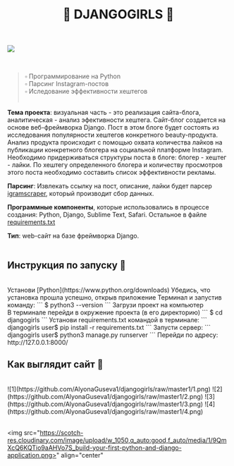 <h1 align="center">🌸 DJANGOGIRLS 🌸</h1>
<br/><br/>
<img src="https://encrypted-tbn0.gstatic.com/images?q=tbn%3AANd9GcQZxuOfNKUWgQd6r6lkTRbAkemZEiL4qaSg_3Oqnl6yeek-G1-w&usqp=CAU" align="left">

<br/><br/>
> ▫ Программирование на Python
> <br/>
> ▫ Парсинг Instagram-постов
> <br/>
> ▫ Иследование эффективности хештегов
<br/><br/>

**Тема проекта**: визуальная часть - это реализация сайта-блога, аналитическая - анализ эфективности хештега. Сайт-блог создается на основе веб-фреймворка Django. Пост в этом блоге будет состоять из исследования популярности хештегов конкретного beauty-продукта. Анализ продукта происходит с помощью охвата количества лайков на публикации конкретного блогера на социальной платформе Instagram. Необходимо придерживаться структуры поста в блоге: блогер - хештег - лайки. По хештегу определенного блогера и количеству просмотров этого поста необходимо составить список эффективности рекламы.
<br/>

**Парсинг**: Извлекать ссылку на пост, описание, лайки будет парсер [igramscraper](https://github.com/realsirjoe/instagram-scraper), который производит сбор данных.
<br/>

**Программные компоненты**, которые использовались в процессе создания: Python, Django, Sublime Text, Safari. Остальное в файле [requirements.txt](https://github.com/AlyonaGuseva1/djangogirls/blob/master1/requirements.txt)
<br/>

**Тип**: web-сайт на базе фреймворка Django.
<br/><br/>

## Инструкция по запуску 🍬 
<br/>
Установи [Python](https://www.python.org/downloads)
Убедись, что установка прошла успешно, открыв приложение Терминал и запустив команду:
```
$ python3 --version
```
Загрузи проект на компьютер
<br/>
В терминале перейди в окружение проекта (в его директорию)
```
$ cd djangogirls
```
Установи requirements.txt командой в терминале:
```
djangogirls user$ pip install -r requirements.txt
```
Запусти сервер:
```
djangogirls user$ python3 manage.py runserver
```
Перейди по адресу:
http://127.0.0.1:8000/

## Как выглядит сайт 🎉 
<br/>
![1](https://github.com/AlyonaGuseva1/djangogirls/raw/master1/1.png)
![2](https://github.com/AlyonaGuseva1/djangogirls/raw/master1/2.png)
![3](https://github.com/AlyonaGuseva1/djangogirls/raw/master1/3.png)
![4](https://github.com/AlyonaGuseva1/djangogirls/raw/master1/4.png)
<br/><br/>

<img src="https://scotch-res.cloudinary.com/image/upload/w_1050,q_auto:good,f_auto/media/1/9QmXcQ6KQTio9aAHVo7S_build-your-first-python-and-django-application.png>" align="center"
